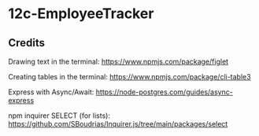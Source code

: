 # 12c-EmployeeTracker









## Credits 

Drawing text in the terminal:
https://www.npmjs.com/package/figlet

Creating tables in the terminal:
https://www.npmjs.com/package/cli-table3

Express with Async/Await:
https://node-postgres.com/guides/async-express

npm inquirer SELECT (for lists):
https://github.com/SBoudrias/Inquirer.js/tree/main/packages/select

